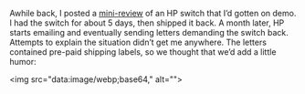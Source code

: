 <!--# set var="title" value="HP Switch Revisited" -->
<!--# set var="date" value="2006-06-16" -->

<!--# include file="include/top.html" -->

Awhile back, I posted a [mini-review](2006-03-21-hp-procurve-2824-mini-review.html) of an HP switch that I’d gotten on demo. I had the switch for about 5 days, then shipped it back. A month later, HP starts emailing and eventually sending letters demanding the switch back. Attempts to explain the situation didn’t get me anywhere. The letters contained pre-paid shipping labels, so we thought that we’d add a little humor:

<img src="data:image/webp;base64,<!--# include file="images/hp-switch-return-label.webp.base64" -->" alt="">

<!--# include file="include/bottom.html" -->
